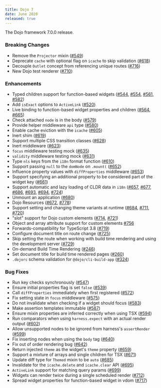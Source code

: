 ```yaml
---
title: Dojo 7
date: June 2020
released: true
---
```


The Dojo framework 7.0.0 release.

### Breaking Changes

* Remove the `Projector` mixin ([#549](https://github.com/dojo/framework/pull/549))
* Deprecate `cache` with optional flag on `icache` to skip validation ([#618](https://github.com/dojo/framework/pull/618))
* Decouple `Outlet` concept from referencing unique routes ([#716](https://github.com/dojo/framework/pull/716))
* New Dojo test renderer ([#710](https://github.com/dojo/framework/pull/710))

### Enhancements

* Typed children support for function-based widgets ([#544](https://github.com/dojo/framework/pull/544), [#554](https://github.com/dojo/framework/pull/554), [#561](https://github.com/dojo/framework/pull/561), [#582](https://github.com/dojo/framework/pull/582))
* Add `isExact` options to `ActiveLink` ([#520](https://github.com/dojo/framework/pull/520))
* Live binding to function-based widget properties and children ([#564](https://github.com/dojo/framework/pull/564), [#665](https://github.com/dojo/framework/pull/665))
* Check attached `node` is in the body ([#579](https://github.com/dojo/framework/pull/579))
* Provide helper middleware `api` type ([#580](https://github.com/dojo/framework/pull/580))
* Enable cache eviction with the `icache` ([#605](https://github.com/dojo/framework/pull/605))
* Inert shim ([#619](https://github.com/dojo/framework/pull/619))
* Support multiple CSS transition classes ([#628](https://github.com/dojo/framework/pull/628))
* Inert middleware ([#623](https://github.com/dojo/framework/pull/623))
* `focus` middleware testing mock ([#635](https://github.com/dojo/framework/pull/635))
* `validity` middleware testing mock ([#631](https://github.com/dojo/framework/pull/631))
* Type `nls` keys from the `i18n` format function ([#610](https://github.com/dojo/framework/pull/610))
* Support passing `null` to the `domNode` on `.mount(` ([#652](https://github.com/dojo/framework/pull/652))
* Influence property values with `diffProperties` middleware ([#653](https://github.com/dojo/framework/pull/653))
* Support specifying an additional property to be considered part of the widget key ([#661](https://github.com/dojo/framework/pull/661))
* Support automatic and lazy loading of CLDR data in `i18n` ([#657](https://github.com/dojo/framework/pull/657), [#677](https://github.com/dojo/framework/pull/677), [#686](https://github.com/dojo/framework/pull/686), [#693](https://github.com/dojo/framework/pull/693), [#694](https://github.com/dojo/framework/pull/694), [#724](https://github.com/dojo/framework/pull/724))
* Unmount an application ([#680](https://github.com/dojo/framework/pull/680))
* Dojo Resources ([#672](https://github.com/dojo/framework/pull/672), [#778](https://github.com/dojo/framework/pull/778))
* Support setting and changing theme variants at runtime ([#684](https://github.com/dojo/framework/pull/684), [#711](https://github.com/dojo/framework/pull/711), [#720](https://github.com/dojo/framework/pull/720))
* "slot" support for Dojo custom elements ([#714](https://github.com/dojo/framework/pull/714), [#721](https://github.com/dojo/framework/pull/721))
* Object and array attribute support for custom elements [#756](https://github.com/dojo/framework/pull/756)
* Forwards-compatibility for TypeScript 3.8 ([#719](https://github.com/dojo/framework/pull/719))
* Configure document title on route change ([#725](https://github.com/dojo/framework/pull/725))
* Skip setting the route when working with build time rendering and using the development server ([#729](https://github.com/dojo/framework/pull/729))
* On-demand Build Time Rendering ([#246](https://github.com/dojo/webpack-contrib/pull/246))
* Set document title for build time rendered pages ([#260](https://github.com/dojo/webpack-contrib/pull/260))
* `.dojorc` schema validation for `@dojo/cli-build-app` ([#324](https://github.com/dojo/cli-build-app/pull/324))

### Bug Fixes

* Run key checks synchronously ([#547](https://github.com/dojo/framework/pull/547))
* Ensure initial properties flag is set `false` ([#539](https://github.com/dojo/framework/pull/539))
* Call `diffProperties` immediately when first registered ([#572](https://github.com/dojo/framework/pull/572))
* Fix setting state in `focus` middleware ([#575](https://github.com/dojo/framework/pull/575))
* Do not invalidate when checking if a widget should focus ([#583](https://github.com/dojo/framework/pull/583))
* Make assertion templates immutable ([#587](https://github.com/dojo/framework/pull/587))
* Ensure mixin properties are inferred correctly when using TSX ([#594](https://github.com/dojo/framework/pull/594))
* Run comparators when using `harness.expect` with an actual render output ([#602](https://github.com/dojo/framework/pull/602))
* Allow unsupported nodes to be ignored from harness's `assertRender` ([#599](https://github.com/dojo/framework/pull/599))
* Fix inserting nodes when using the `body` tag ([#640](https://github.com/dojo/framework/pull/640))
* Fix out of order rendering bug ([#642](https://github.com/dojo/framework/pull/642))
* Return injected `theme` as the widget's `theme` property ([#659](https://github.com/dojo/framework/pull/659))
* Support a mixture of arrays and single children for TSX ([#671](https://github.com/dojo/framework/pull/671))
* Update diff type for `Themed` mixin to be `auto` ([#685](https://github.com/dojo/framework/pull/685))
* Invalidate for the `icache.delete` and `icache.clear` API ([#695](https://github.com/dojo/framework/pull/695))
* `ActiveLink` support for matching query params ([#699](https://github.com/dojo/framework/pull/699))
* Widgets can render twice during a single scheduled render ([#712](https://github.com/dojo/framework/pull/712))
* Spread widget properties for function-based widget in vdom ([#717](https://github.com/dojo/framework/pull/717))
